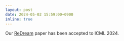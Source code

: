 ```yaml
---
layout: post
date: 2024-05-02 15:59:00+0900
inline: true
---
```


Our [ReDream](https://arxiv.org/abs/2402.02972) paper has been accepted to ICML 2024.
